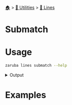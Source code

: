 <!--startTocHeader-->
[🏠](../../README.md) > [🔧 Utilities](../README.md) > [🚈 Lines](README.md)
# Submatch
<!--endTocHeader-->


# Usage

<!--startCode-->
```bash
zaruba lines submatch --help
```
 
<details>
<summary>Output</summary>
 
```````
Return submatch matching the pattern

Usage:
  zaruba lines submatch <lines> <patterns> [flags]

Examples:

> zaruba lines submatch '["a", "a", "b", "c", "d", "e"]' '["a", "b", "d"]'
["d"]
> zaruba lines submatch '["a", "a", "b", "c", "d", "e"]' '["a", "b", "d"]' --index=-1
["d"]

    Getting line index that match the last element of the pattern
    lines:        ["a", "a", "b", "c", "d", "e"]
                    0    1    2    3    4    5
                                        ^
                                        line index that match the last index of the pattern
    patterns:     ["a",    , "b",      "d"]
                    0         1         2
                                        ^
                                        last index of the pattern


> zaruba lines submatch '["a", "a", "b", "c", "d", "e"]' '["a", "b", "d"]' --index=1
["b"]

    Getting line index that match the desired index of the pattern
    lines:        ["a", "a", "b", "c", "d", "e"]
                    0    1    2    3    4    5
                              ^
                              line index that match the desired index of the pattern
    patterns:     ["a",    , "b",      "d"]
                    0         1         2
                              ^
                              desired index of the pattern


Flags:
  -h, --help        help for submatch
  -i, --index int   desired pattern index (default -1)
```````
</details>
<!--endCode-->

# Examples



<!--startTocSubTopic-->
<!--endTocSubTopic-->